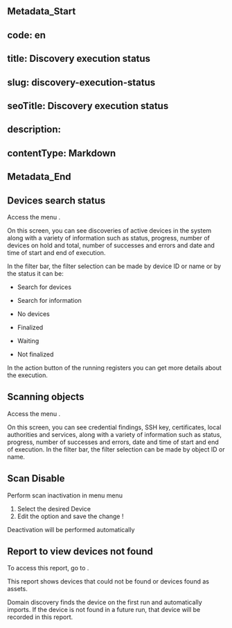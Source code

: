 ## Metadata_Start 
## code: en
## title: Discovery execution status 
## slug: discovery-execution-status 
## seoTitle: Discovery execution status 
## description:  
## contentType: Markdown 
## Metadata_End
## Devices search status

Access the menu .

On this screen, you can see discoveries of active devices in the system along with a variety of information such as status, progress, number of devices on hold and total, number of successes and errors and date and time of start and end of execution.

In the filter bar, the filter selection can be made by device ID or name or by the status it can be:

- Search for devices

- Search for information

- No devices

- Finalized

- Waiting

- Not finalized

In the action button of the running registers you can get more details about the execution.

## Scanning objects

Access the menu .

On this screen, you can see credential findings, SSH key, certificates, local authorities and services, along with a variety of information such as status, progress, number of successes and errors, date and time of start and end of execution.
In the filter bar, the filter selection can be made by object ID or name.

## Scan Disable
Perform scan inactivation in menu menu 
1. Select the desired Device
2. Edit the  option and save the change
!

Deactivation will be performed automatically

## Report to view devices not found

To access this report, go to .

This report shows devices that could not be found or devices found as assets.

 Domain discovery finds the device on the first run and automatically imports. If the device is not found in a future run, that device will be recorded in this report.
